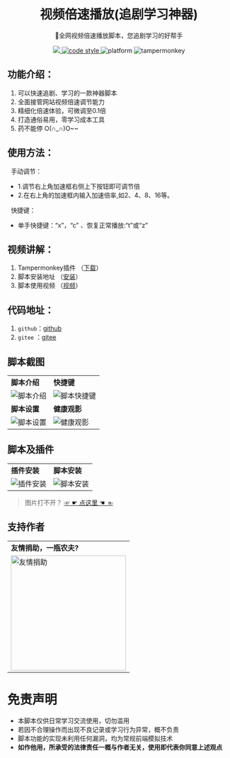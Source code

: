 <h1 align="center">视频倍速播放(追剧学习神器)</h1>

<p align="center">
🤭全网视频倍速播放脚本，您追剧学习的好帮手
</p>

<p align="center">
	<a href="https://greasyfork.org/zh-CN/scripts/421170">
        <img src="https://img.shields.io/badge/release-v1.5.1-brig1htgreen.svg">
    </a>
	<a href="https://www.apache.org/licenses/LICENSE-2.0">
        <img alt="code style" src="https://img.shields.io/badge/license-Apache%202-4EB1BA.svg?style=flat-square">
    </a>
    <img src="https://img.shields.io/badge/platform-Windows%20%7C%20Android-blue.svg" alt="platform">
    <img src="https://img.shields.io/badge/tamperMonkey-v4.1.8-brightgreen.svg" alt="tampermonkey">
</p>

## 功能介绍：
1. 可以快速追剧、学习的一款神器脚本
2. 全面接管网站视频倍速调节能力
3. 精细化倍速体验，可微调至0.1倍
4. 打造通俗易用，零学习成本工具 
5. 药不能停 O(∩_∩)O~~

## 使用方法：
&nbsp; 手动调节：
  - 1.调节右上角加速框右侧上下按钮即可调节倍
  - 2.在右上角的加速框内输入加速倍率,如2、4、8、16等。
   
&nbsp; 快捷键：
  - 单手快捷键：“x”，“c” 、恢复正常播放:“t”或“z”

## 视频讲解：
1. Tampermonkey插件 （[下载](https://www.tampermonkey.net/index.php)）
2. 脚本安装地址      （[安装](https://greasyfork.org/zh-CN/scripts/421170)）
3. 脚本使用视频      （[视频](https://www.bilibili.com/video/BV1La411r7ra)）  

## 代码地址：
1. `github`：[github](https://github.com/sanzhixiaoxia/speed_video_mon)
2. `gitee` ：[gitee](https://gitee.com/leiwang2010/speed_video_mon)

## 脚本截图
<table>
    <tr>
        <td><b>脚本介绍</b></td>
        <td><b>快捷键</b></td>
    </tr>
    <tr>
        <td><img alt="脚本介绍" src="https://gitee.com/leiwang2010/speed_video_mon/raw/master/showImgs/2023/0919/03.gif"/></td>
        <td><img alt="脚本快捷键" src="https://gitee.com/leiwang2010/speed_video_mon/raw/master/showImgs/2023/0919/04.gif"/></td>
    </tr>
    <tr>
        <td><b>脚本设置</b></td>
        <td><b>健康观影</b></td>
    </tr>
    <tr>
        <td><img alt="脚本设置" src="https://gitee.com/leiwang2010/speed_video_mon/raw/master/showImgs/2023/0919/05.gif"/></td>
        <td><img alt="健康观影" src="https://gitee.com/leiwang2010/speed_video_mon/raw/master/showImgs/2023/0919/06.gif"/></td>
    </tr>
</table>

## 脚本及插件
<table>
    <tr>
        <td><b>插件安装</b></td>
        <td><b>脚本安装</b></td>
    </tr>
    <tr>
        <td><img alt="插件安装" src="https://gitee.com/leiwang2010/speed_video_mon/raw/master/showImgs/2023/0919/01.gif"/></td>
        <td><img alt="脚本安装" src="https://gitee.com/leiwang2010/speed_video_mon/raw/master/showImgs/2023/0919/02.gif"/></td>
    </tr>
</table>

> 图片打不开？ <a href="https://gitee.com/leiwang2010/speed_video_mon/blob/master/README.md"> ☞ ☛ 点这里 ☚ ☜ </a>

## 支持作者
<table>
    <tr>
        <td><b>友情捐助，一瓶农夫?</b></td>
    </tr>
    <tr>
        <td><img alt="友情捐助" width="260px" src="https://gitee.com/leiwang2010/speed_video_mon/raw/master/reward/img_v2.png"/></td>
    </tr>
</table>


# 免责声明
- 本脚本仅供日常学习交流使用，切勿滥用
- 若因不合理操作而出现不良记录或学习行为异常，概不负责
- 脚本功能的实现未利用任何漏洞，均为常规前端模拟技术
- **如作他用，所承受的法律责任一概与作者无关，使用即代表你同意上述观点**